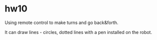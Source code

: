 # hw10

Using remote control to make turns and go back&forth.

It can draw lines - circles, dotted lines with a pen installed on the robot.
